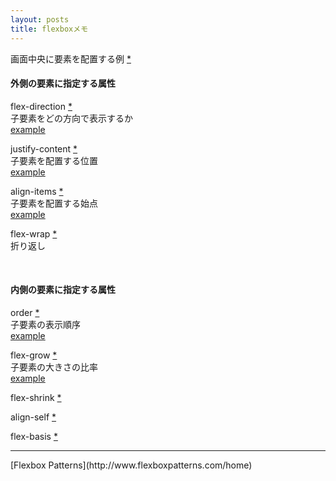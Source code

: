```yaml
---
layout: posts
title: flexboxメモ
---
```


画面中央に要素を配置する例 [\*](http://jsdo.it/38elements/flexbox-column-row-center)  

#### 外側の要素に指定する属性  
flex-direction [\*](https://developer.mozilla.org/ja/docs/Web/CSS/flex-direction)  
子要素をどの方向で表示するか  
[example](http://jsdo.it/38elements/flex-direction)  

justify-content [\*](https://developer.mozilla.org/ja/docs/Web/CSS/justify-content)  
子要素を配置する位置  
[example](http://jsdo.it/38elements/justify-content)  

align-items [\*](https://developer.mozilla.org/ja/docs/Web/CSS/align-items)  
子要素を配置する始点  
[example](http://jsdo.it/38elements/align-items)  

flex-wrap [\*](https://developer.mozilla.org/ja/docs/Web/CSS/flex-wrap)  
折り返し  

<br>

#### 内側の要素に指定する属性  
order [\*](https://developer.mozilla.org/ja/docs/Web/CSS/order)  
子要素の表示順序  
[example](http://jsdo.it/38elements/order)  

flex-grow [\*](https://developer.mozilla.org/ja/docs/Web/CSS/flex-grow)  
子要素の大きさの比率  
[example](http://jsdo.it/38elements/flex-grow)  

flex-shrink [\*](https://developer.mozilla.org/ja/docs/Web/CSS/flex-shrink)  

align-self [\*](https://developer.mozilla.org/ja/docs/Web/CSS/align-self)  

flex-basis [\*](https://developer.mozilla.org/ja/docs/Web/CSS/flex-basis)  

<hr>
[Flexbox Patterns](http://www.flexboxpatterns.com/home)  

